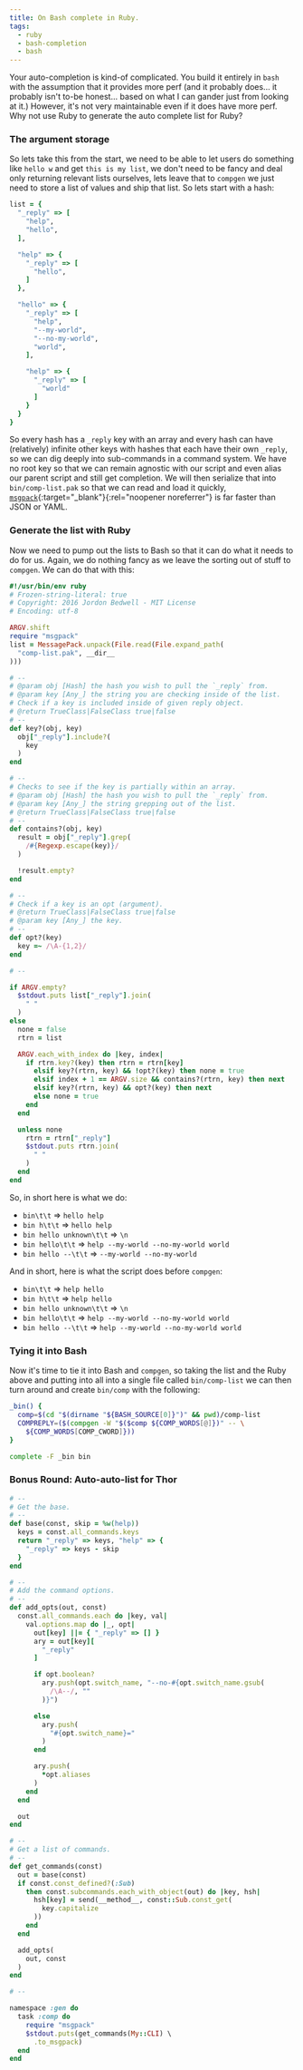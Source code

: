 ```yaml
---
title: On Bash complete in Ruby.
tags:
  - ruby
  - bash-completion
  - bash
---
```


Your auto-completion is kind-of complicated.  You build it entirely in `bash` with the assumption that it provides more perf (and it probably does... it probably isn't to-be honest... based on what I can gander just from looking at it.) However, it's not very maintainable even if it does have more perf.  Why not use Ruby to generate the auto complete list for Ruby?

### The argument storage

So lets take this from the start, we need to be able to let users do something like `hello w` and get `this is my list`, we don't need to be fancy and deal only returning relevant lists ourselves, lets leave that to `compgen` we just need to store a list of values and ship that list. So lets start with a hash:

```ruby
list = {
  "_reply" => [
    "help",
    "hello",
  ],

  "help" => {
    "_reply" => [
      "hello",
    ]
  },

  "hello" => {
    "_reply" => [
      "help",
      "--my-world",
      "--no-my-world",
      "world",
    ],

    "help" => {
      "_reply" => [
        "world"
      ]
    }
  }
}
```

So every hash has a `_reply` key with an array and every hash can have (relatively) infinite other keys with hashes that each have their own `_reply`, so we can dig deeply into sub-commands in a command system.  We have no root key so that we can remain agnostic with our script and even alias our parent script and still get completion.  We will then serialize that into `bin/comp-list.pak` so that we can read and load it quickly, [`msgpack`](//msgpack.org/){:target="_blank"}{:rel="noopener noreferrer"} is far faster than JSON or YAML.

### Generate the list with Ruby

Now we need to pump out the lists to Bash so that it can do what it needs to do for us.  Again, we do nothing fancy as we leave the sorting out of stuff to `compgen`. We can do that with this:

```ruby
#!/usr/bin/env ruby
# Frozen-string-literal: true
# Copyright: 2016 Jordon Bedwell - MIT License
# Encoding: utf-8

ARGV.shift
require "msgpack"
list = MessagePack.unpack(File.read(File.expand_path(
  "comp-list.pak", __dir__
)))

# --
# @param obj [Hash] the hash you wish to pull the `_reply` from.
# @param key [Any_] the string you are checking inside of the list.
# Check if a key is included inside of given reply object.
# @return TrueClass|FalseClass true|false
# --
def key?(obj, key)
  obj["_reply"].include?(
    key
  )
end

# --
# Checks to see if the key is partially within an array.
# @param obj [Hash] the hash you wish to pull the `_reply` from.
# @param key [Any_] the string grepping out of the list.
# @return TrueClass|FalseClass true|false
# --
def contains?(obj, key)
  result = obj["_reply"].grep(
    /#{Regexp.escape(key)}/
  )

  !result.empty?
end

# --
# Check if a key is an opt (argument).
# @return TrueClass|FalseClass true|false
# @param key [Any_] the key.
# --
def opt?(key)
  key =~ /\A-{1,2}/
end

# --

if ARGV.empty?
  $stdout.puts list["_reply"].join(
    " "
  )
else
  none = false
  rtrn = list

  ARGV.each_with_index do |key, index|
    if rtrn.key?(key) then rtrn = rtrn[key]
      elsif key?(rtrn, key) && !opt?(key) then none = true
      elsif index + 1 == ARGV.size && contains?(rtrn, key) then next
      elsif key?(rtrn, key) && opt?(key) then next
      else none = true
    end
  end

  unless none
    rtrn = rtrn["_reply"]
    $stdout.puts rtrn.join(
      " "
    )
  end
end
```

So, in short here is what we do:

- `bin\t\t` => `hello help`
- `bin h\t\t` => `hello help`
- `bin hello unknown\t\t` => `\n`
- `bin hello\t\t` => `help --my-world --no-my-world world`
- `bin hello --\t\t` => `--my-world --no-my-world`

And in short, here is what the script does before `compgen`:

- `bin\t\t` => `help hello`
- `bin h\t\t` => `help hello`
- `bin hello unknown\t\t` => `\n`
- `bin hello\t\t` => `help --my-world --no-my-world world`
- `bin hello --\t\t` => `help --my-world --no-my-world world`

### Tying it into Bash

Now it's time to tie it into Bash and `compgen`, so taking the list and the Ruby above and putting into all into a single file called `bin/comp-list` we can then turn around and create `bin/comp` with the following:

```bash
_bin() {
  comp=$(cd "$(dirname "${BASH_SOURCE[0]}")" && pwd)/comp-list
  COMPREPLY=($(compgen -W "$($comp ${COMP_WORDS[@]})" -- \
    ${COMP_WORDS[COMP_CWORD]}))
}

complete -F _bin bin
```

### Bonus Round: Auto-auto-list for Thor

```ruby
# --
# Get the base.
# --
def base(const, skip = %w(help))
  keys = const.all_commands.keys
  return "_reply" => keys, "help" => {
    "_reply" => keys - skip
  }
end

# --
# Add the command options.
# --
def add_opts(out, const)
  const.all_commands.each do |key, val|
    val.options.map do |_, opt|
      out[key] ||= { "_reply" => [] }
      ary = out[key][
        "_reply"
      ]

      if opt.boolean?
        ary.push(opt.switch_name, "--no-#{opt.switch_name.gsub(
          /\A--/, ""
        )}")

      else
        ary.push(
          "#{opt.switch_name}="
        )
      end

      ary.push(
        *opt.aliases
      )
    end
  end

  out
end

# --
# Get a list of commands.
# --
def get_commands(const)
  out = base(const)
  if const.const_defined?(:Sub)
    then const.subcommands.each_with_object(out) do |key, hsh|
      hsh[key] = send(__method__, const::Sub.const_get(
        key.capitalize
      ))
    end
  end

  add_opts(
    out, const
  )
end

# --

namespace :gen do
  task :comp do
    require "msgpack"
    $stdout.puts(get_commands(My::CLI) \
      .to_msgpack)
  end
end
```
